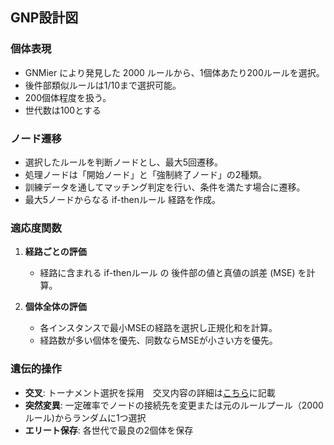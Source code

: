 ## GNP設計図

### 個体表現
- GNMier により発見した 2000 ルールから、1個体あたり200ルールを選択。  
- 後件部類似ルールは1/10まで選択可能。  
- 200個体程度を扱う。
- 世代数は100とする  

### ノード遷移
- 選択したルールを判断ノードとし、最大5回遷移。  
- 処理ノードは「開始ノード」と「強制終了ノード」の2種類。  
- 訓練データを通してマッチング判定を行い、条件を満たす場合に遷移。  
- 最大5ノードからなる if-thenルール 経路を作成。  

### 適応度関数
1. **経路ごとの評価**  
   - 経路に含まれる if-thenルール の 後件部の値と真値の誤差 (MSE) を計算。  

2. **個体全体の評価**  
   - 各インスタンスで最小MSEの経路を選択し正規化和を計算。  
   - 経路数が多い個体を優先、同数ならMSEが小さい方を優先。  

### 遺伝的操作
- **交叉**: トーナメント選択を採用　交叉内容の詳細は[こちら](crossover.md)に記載
- **突然変異**: 一定確率でノードの接続先を変更または元のルールプール（2000ルール)からランダムに1つ選択  
- **エリート保存**: 各世代で最良の2個体を保存   

